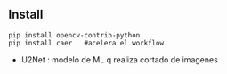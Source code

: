 ## Install
```
pip install opencv-contrib-python
pip install caer   #acelera el workflow
```

- U2Net : modelo de ML q realiza cortado de imagenes 